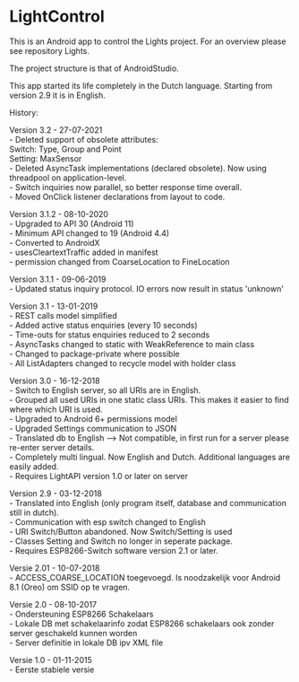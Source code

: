 # LightControl

This is an Android app to control the Lights project. For an overview please see repository Lights.

The project structure is that of AndroidStudio.

This app started its life completely in the Dutch language. Starting from version 2.9 it is in English.

History:

Version 3.2 - 27-07-2021<br />
    -   Deleted support of obsolete attributes:<br />
        Switch: Type, Group and Point<br />
        Setting: MaxSensor<br />
    -   Deleted AsyncTask implementations (declared obsolete). Now using threadpool on application-level.<br />
    -   Switch inquiries now parallel, so better response time overall.<br />
    -   Moved OnClick listener declarations from layout to code.<br />

Version 3.1.2 - 08-10-2020<br />
    -   Upgraded to API 30 (Android 11)<br />
    -   Minimum API changed to 19 (Android 4.4)<br />
    -   Converted to AndroidX<br />
    -   usesCleartextTraffic added in manifest<br />
    -   permission changed from CoarseLocation to FineLocation<br />

Version 3.1.1 - 09-06-2019<br />
    -   Updated status inquiry protocol. IO errors now result in status 'unknown'<br />

Version 3.1 - 13-01-2019<br />
    -   REST calls model simplified<br />
    -   Added active status enquiries (every 10 seconds)<br />
    -   Time-outs for status enquiries reduced to 2 seconds<br />
    -   AsyncTasks changed to static with WeakReference to main class<br />
    -   Changed to package-private where possible<br />
    -   All ListAdapters changed to recycle model with holder class<br />

Version 3.0 - 16-12-2018<br />
    -   Switch to English server, so all URIs are in English.<br />
    -   Grouped all used URIs in one static class URIs. This makes it easier to find where which URI is used.<br />
    -   Upgraded to Android 6+ permissions model<br />
    -   Upgraded Settings communication to JSON<br />
    -   Translated db to English --> Not compatible, in first run for a server please re-enter server details.<br />
    -   Completely multi lingual. Now English and Dutch. Additional languages are easily added.<br />
    -   Requires LightAPI version 1.0 or later on server<br />

Version 2.9 - 03-12-2018<br />
    -   Translated into English (only program itself, database and communication still in dutch).<br />
    -   Communication with esp switch changed to English<br />
    -   URI Switch/Button abandoned. Now Switch/Setting is used<br />
    -   Classes Setting and Switch no longer in seperate package.<br />
    -   Requires ESP8266-Switch software version 2.1 or later.<br />

Versie 2.01 - 10-07-2018<br />
    -   ACCESS_COARSE_LOCATION toegevoegd. Is noodzakelijk voor Android 8.1 (Oreo) om SSID op te vragen.<br />

Versie 2.0 - 08-10-2017<br />
    -   Ondersteuning ESP8266 Schakelaars<br />
    -   Lokale DB met schakelaarinfo zodat ESP8266 schakelaars ook zonder server geschakeld kunnen worden<br />
    -   Server definitie in lokale DB ipv XML file<br />

Versie 1.0 - 01-11-2015<br />
    -   Eerste stabiele versie<br />
